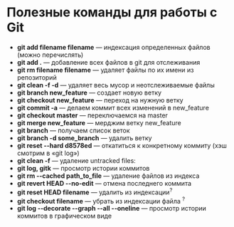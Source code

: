 # <h1>Полезные команды для работы с Git</h1>

<ul>
	<li><b>git add filename filename</b> — индексация определенных файлов (можно перечислять)</li>
	<li><b>git add .</b> — добавление всех файлов в git для отслеживания</li> 
	<li><b>git rm filename filename</b> — удаляет файлы по их имени из репозиторий</li>
	<li><b>git clean -f -d</b> — удаляет весь мусор и неотслеживаемые файлы</li>
	<li><b>git branch new_feature</b> — создает новую ветку</li>
	<li><b>git checkout new_feature</b> — переход на нужную ветку</li>
	<li><b>git commit -a</b> — делаем коммит всех изменений в new_feature</li>
	<li><b>git checkout master</b> — переключаемся на master</li>
	<li><b>git merge new_feature</b> — мерджим ветку new_feature</li>
	<li><b>git branch</b> — получаем список веток</li>
	<li><b>git branch -d some_branch</b> — удалить ветку</li>
	<li><b>git reset --hard d8578ed</b> — откатиться к конкретному коммиту (хэш смотрим в «git log»)</li>
	<li><b>git clean -f</b> — удаление untracked files:</li>
	<li><b>git log, gitk</b> — просмотр истории коммитов</li>
	<li><b>git rm --cached path_to_file</b> — удаление файлов из индекса</li>
	<li><b>git revert HEAD --no-edit</b> — отмена последнего коммита</li>
	<li><b>git reset HEAD filename</b> — удалить из индексации<sup>?<sup></li>
	<li><b>git checkout filename</b> — убрать из индексации файла <sup>?<sup></li>
	<li><b>git log --decorate --graph --all --oneline</b> — просмотр истории коммитов в графическом виде</li>
</ul>


 
